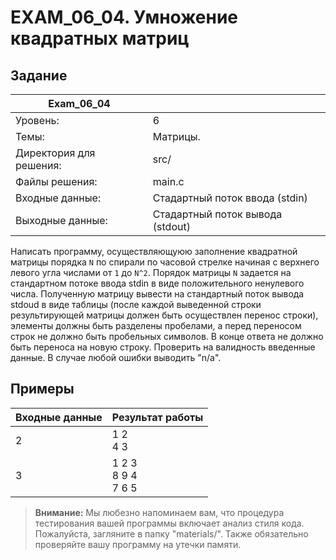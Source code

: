 # EXAM_06_04. Умножение квадратных матриц

## Задание
| Exam_06_04 | |
| ------ | ------- |
| Уровень: | 6 |
| Темы: | Матрицы. |
| Директория для решения: | src/ |
| Файлы решения: | main.c |
| Входные данные: | Стадартный поток ввода (stdin) |
| Выходные данные: | Стадартный поток вывода (stdout) |

Написать программу, осуществляющуюю заполнение квадратной матрицы порядка `N` по спирали по часовой стрелке начиная с верхнего левого угла числами от `1` до `N^2`. Порядок матрицы `N` задается на стандартном потоке ввода stdin в виде положительного ненулевого числа. Полученную матрицу вывести на стандартный поток вывода stdoud в виде таблицы (после каждой выведенной строки результирующей матрицы должен быть осуществлен перенос строки), элементы должны быть разделены пробелами, а перед переносом строк не должно быть пробельных символов. В конце ответа не должно быть переноса на новую строку. Проверить на валидность введенные данные. В случае любой ошибки выводить "n/a".

## Примеры

| Входные данные | Результат работы |
| ------ | ------ |
| 2 | 1 2<br>4 3 |
| 3 | 1 2 3<br>8 9 4<br>7 6 5 |

> **Внимание:** Мы любезно напоминаем вам, что процедура тестирования вашей программы включает анализ стиля кода. Пожалуйста, загляните в папку "materials/". Также обязательно проверяйте вашу программу на утечки памяти.